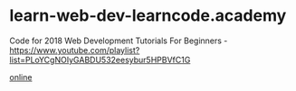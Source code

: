 # learn-web-dev-learncode.academy
Code for 2018 Web Development Tutorials For Beginners - https://www.youtube.com/playlist?list=PLoYCgNOIyGABDU532eesybur5HPBVfC1G

[online](https://maxdevjs.github.io/learn-web-dev-learncode.academy/)

